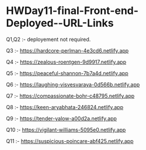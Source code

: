 # HWDay11-final-Front-end-Deployed--URL-Links

Q1,Q2 :-
deployement not required.

Q3 :- 
https://hardcore-perlman-4e3cd6.netlify.app

Q4 :- 
https://zealous-roentgen-9d9917.netlify.app

Q5 :- 
https://peaceful-shannon-7b7a4d.netlify.app

Q6 :- 
https://laughing-visvesvaraya-0d566b.netlify.app

Q7 :- 
https://compassionate-bohr-c48795.netlify.app

Q8 :- 
https://keen-aryabhata-246824.netlify.app

Q9 :- 
https://tender-yalow-a00d2a.netlify.app

Q10 :- 
https://vigilant-williams-5095e0.netlify.app

Q11 :- 
https://suspicious-poincare-abf425.netlify.app
